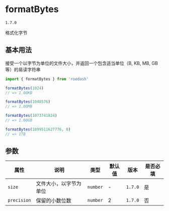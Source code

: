# formatBytes

`1.7.0`

格式化字节

## 基本用法
接受一个以字节为单位的文件大小，并返回一个包含适当单位（B, KB, MB, GB 等）的易读字符串

```typescript
import { formatBytes } from 'roodash'

formatBytes(1024)
// => 1.00KB

formatBytes(1048576)
// => 1.00MB

formatBytes(1073741824)
// => 1.00GB

formatBytes(1099511627776, 0)
// => 1TB

```

## 参数
| 属性    | 说明      | 类型       | 默认值 | 版本      | 是否必填 |
|-------|---------|----------|-----|---------|------|
| `size` | 文件大小，以字节为单位 | `number` | -   | `1.7.0` | 是    |
| `precision` | 保留的小数位数 | `number` | 2   | `1.7.0` | 否    |
